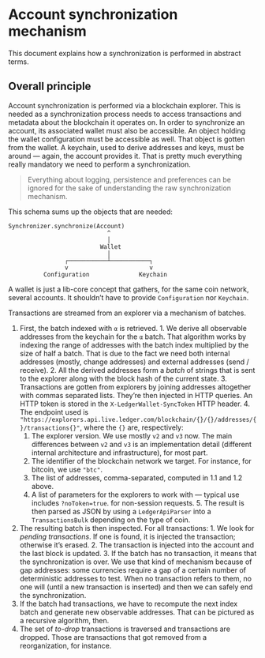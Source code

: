# Account synchronization mechanism

This document explains how a synchronization is performed in abstract terms.

## Overall principle

Account synchronization is performed via a blockchain explorer. This is needed as a synchronization
process needs to access transactions and metadata about the blockchain it operates on. In order to
synchronize an account, its associated wallet must also be accessible. An object holding the
wallet configuration must be accessible as well. That object is gotten from the wallet. A keychain,
used to derive addresses and keys, must be around — again, the account provides it. That is pretty
much everything really mandatory we need to perform a synchronization.

> Everything about logging, persistence and preferences can be ignored for the sake of understanding
> the raw synchronization mechanism.

This schema sums up the objects that are needed:

```text
Synchronizer.synchronize(Account)
                            ^
                            │
                          Wallet
                            │
                ┌───────────┴───────────┐
                v                       v
          Configuration              Keychain
```

A wallet is just a lib-core concept that gathers, for the same coin network, several accounts. It
shouldn’t have to provide `Configuration` nor `Keychain`.

Transactions are streamed from an explorer via a mechanism of batches.

  1. First, the batch indexed with `α` is retrieved.
    1. We derive all observable addresses from the keychain for the `α` batch. That algorithm works
      by indexing the range of addresses with the batch index multiplied by the size of half a batch.
      That is due to the fact we need both internal addresses (mostly, change addresses) and
      external addresses (send / receive).
    2. All the derived addresses form a _batch_ of strings that is sent to the explorer along with
      the block hash of the current state.
    3. Transactions are gotten from explorers by joining addresses altogether with commas
      separated lists. They’re then injected in HTTP queries. An HTTP token is stored in the
      `X-LedgerWallet-SyncToken` HTTP header.
    4. The endpoint used is `"https://explorers.api.live.ledger.com/blockchain/{}/{}/addresses/{}/transactions{}"`,
      where the `{}` are, respectively:
      1. The explorer version. We use mostly `v2` and `v3` now. The main differences between `v2`
        and `v3` is an implementation detail (different internal architecture and infrastructure),
        for most part.
      2. The identifier of the blockchain network we target. For instance, for bitcoin, we use
        `"btc"`.
      3. The list of addresses, comma-separated, computed in 1.1 and 1.2 above.
      4. A list of parameters for the explorers to work with — typical use includes `?noToken=true`.
        for non-session requests.
    5. The result is then parsed as JSON by using a `LedgerApiParser` into a `TransactionsBulk`
      depending on the type of coin.
  2. The resulting batch is then inspected. For all transactions:
    1. We look for _pending transactions_. If one is found, it is injected the transaction;
      otherwise it’s erased.
    2. The transaction is injected into the account and the last block is updated.
	3. If the batch has no transaction, it means that the synchronization is over. We use that kind of
    mechanism because of gap addresses: some currencies require a gap of a certain number of
    deterministic addresses to test. When no transaction refers to them, no one will (until a new
    transaction is inserted) and then we can safely end the synchronization.
  4. If the batch had transactions, we have to recompute the next index batch and generate new
    observable addresses. That can be pictured as a recursive algorithm, then.
  5. The set of _to-drop_ transactions is traversed and transactions are dropped. Those are
    transactions that got removed from a reorganization, for instance.

[crypto assets repository]: https://github.com/LedgerHQ/crypto-assets/tree/master/coins
